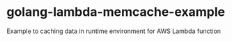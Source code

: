 # golang-lambda-memcache-example
Example to caching data in runtime environment for AWS Lambda function
